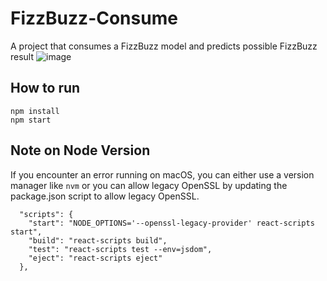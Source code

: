 # FizzBuzz-Consume
A project that consumes a FizzBuzz model and predicts possible FizzBuzz result
![image](https://github.com/user-attachments/assets/e4911fd8-4a7b-4776-97cf-97f4cd268ca8)


## How to run
```
npm install
npm start
```

## Note on Node Version
If you encounter an error running on macOS, you can either use a version manager like `nvm` or you can allow legacy OpenSSL by updating the package.json script to allow legacy OpenSSL.

```
  "scripts": {
    "start": "NODE_OPTIONS='--openssl-legacy-provider' react-scripts start",
    "build": "react-scripts build",
    "test": "react-scripts test --env=jsdom",
    "eject": "react-scripts eject"
  },
```